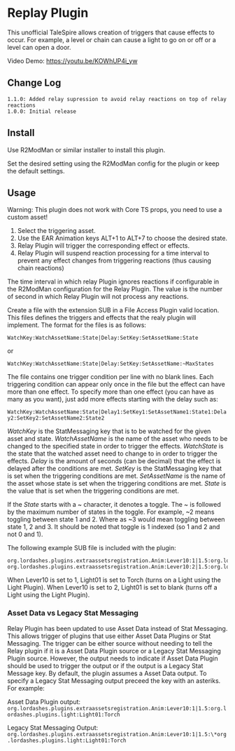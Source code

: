 # Replay Plugin

This unofficial TaleSpire allows creation of triggers that cause effects to occur. For example,
a level or chain can cause a light to go on or off or a level can open a door. 

Video Demo: https://youtu.be/KOWhUP4i_yw

## Change Log

```
1.1.0: Added relay supression to avoid relay reactions on top of relay reactions
1.0.0: Initial release
```

## Install

Use R2ModMan or similar installer to install this plugin.

Set the desired setting using the R2ModMan config for the plugin or keep the default settings.


## Usage

Warning: This plugin does not work with Core TS props, you need to use a custom asset!

1. Select the triggering asset.
2. Use the EAR Animation keys ALT+1 to ALT+7 to choose the desired state. 
3. Relay Plugin will trigger the corresponding effect or effects.
4. Relay Plugin will suspend reaction processing for a time interval to prevent any
   effect changes from triggering reactions (thus causing chain reactions)

The time interval in which relay Plugin ignores reactions if configurable in the R2ModMan
configuration for the Relay Plugin. The value is the number of second in which Relay Plugin
will not process any reactions.

Create a file with the extension SUB in a File Access Plugin valid location. This files defines
the triggers and effects that the realy plugin will implement. The format for the files is as
follows:

```WatchKey:WatchAssetName:State|Delay:SetKey:SetAssetName:State```

or

```WatchKey:WatchAssetName:State|Delay:SetKey:SetAssetName:~MaxStates```

The file contains one trigger condition per line with no blank lines. Each triggering condition
can appear only once in the file but the effect can have more than one effect. To specify more
than one effect (you can have as many as you want), just add more effects starting with the delay
such as:

```WatchKey:WatchAssetName:State|Delay1:SetKey1:SetAssetName1:State1:Delay2:SetKey2:SetAssetName2:State2```

*WatchKey* is the StatMessaging key that is to be watched for the given asset and state.
*WatchAssetName* is the name of the asset who needs to be changed to the specified state in order to trigger
the effects.
*WatchState* is the state that the watched asset need to change to in order to trigger the effects. 
*Delay* is the amount of seconds (can be decimal) that the effect is delayed after the conditions are met.
*SetKey* is the StatMessaging key that is set when the triggering conditions are met.
*SetAssetName* is the name of the asset whose state is set when the triggering conditions are met.
*State* is the value that is set when the triggering conditions are met.

If the *State* starts with a ~ character, it denotes a toggle. The ~ is followed by the maximum number of
states in the toggle. For example, ~2 means toggling between state 1 and 2. Where as ~3 would mean toggling
between state 1, 2 and 3. It should be noted that toggle is 1 indexed (so 1 and 2 and not 0 and 1).

The following example SUB file is included with the plugin:

```
org.lordashes.plugins.extraassetsregistration.Anim:Lever10:1|1.5:org.lordashes.plugins.light:Light01:Torch
org.lordashes.plugins.extraassetsregistration.Anim:Lever10:2|1.5:org.lordashes.plugins.light:Light01:
```

When Lever10 is set to 1, Light01 is set to Torch (turns on a Light using the Light Plugin).
When Lever10 is set to 2, Light01 is set to blank (turns off a Light using the Light Plugin).

### Asset Data vs Legacy Stat Messaging

Relay Plugin has been updated to use Asset Data instead of Stat Messaging. This allows trigger of plugins that
use either Asset Data Plugins or Stat Messaging. The trigger can be either source without needing to tell the
Relay plugin if it is a Asset Data Plugin source or a Legacy Stat Messaging Plugin source. However, the output
needs to indicate if Asset Data Plugin should be used to trigger the output or if the output is a Legacy Stat
Message key. By default, the plugin assumes a Asset Data output. To specify a Legacy Stat Messaging output
preceed the key with an asteriks. For example:

Asset Data Plugin output:
``org.lordashes.plugins.extraassetsregistration.Anim:Lever10:1|1.5:org.lordashes.plugins.light:Light01:Torch``

Legacy Stat Messaging Output:
``org.lordashes.plugins.extraassetsregistration.Anim:Lever10:1|1.5:\*org.lordashes.plugins.light:Light01:Torch``




